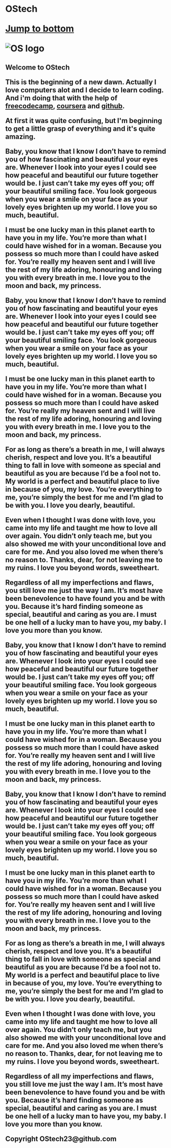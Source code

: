 <h1> OStech


<a href="#jump to bottom">Jump to bottom</a>

<img src="C:\Users\O.O ABRAHAM\Begginning\Beginning\os-letter-logo-icon-symbol-260nw-1898708386.jpg" alt="OS logo">

<h2>                 Welcome to OStech

<main>
<p>     This is the beginning of a new dawn. Actually I love computers alot and I decide to learn coding. And i'm doing that with the help of <a href="https://www.freecodecamp.org" target="_blank"> freecodecamp</a>, <a href="https://www.coursera.com" target="_blank">coursera</a> and <a href="https://www.github.com" target="_blank">github</a>. </main>
<p>     At first it was quite confusing, but I'm beginning to get a little grasp of everything and it's quite amazing.

<p> Baby, you know that I know I don’t have to remind you of how fascinating and beautiful your eyes are. Whenever I look into your eyes I could see how peaceful and beautiful our future together would be. I just can’t take my eyes off you; off your beautiful smiling face. You look gorgeous when you wear a smile on your face as your lovely eyes brighten up my world. I love you so much, beautiful.</p>

<p> I must be one lucky man in this planet earth to have you in my life. You’re more than what I could have wished for in a woman. Because you possess so much more than I could have asked for. You’re really my heaven sent and I will live the rest of my life adoring, honouring and loving you with every breath in me. I love you to the moon and back, my princess.</p>



<p> Baby, you know that I know I don’t have to remind you of how fascinating and beautiful your eyes are. Whenever I look into your eyes I could see how peaceful and beautiful our future together would be. I just can’t take my eyes off you; off your beautiful smiling face. You look gorgeous when you wear a smile on your face as your lovely eyes brighten up my world. I love you so much, beautiful.</p>

<p> I must be one lucky man in this planet earth to have you in my life. You’re more than what I could have wished for in a woman. Because you possess so much more than I could have asked for. You’re really my heaven sent and I will live the rest of my life adoring, honouring and loving you with every breath in me. I love you to the moon and back, my princess.</p>

<p>For as long as there’s a breath in me, I will always cherish, respect and love you. It’s a beautiful thing to fall in love with someone as special and beautiful as you are because I’d be a fool not to. My world is a perfect and beautiful place to live in because of you, my love. You’re everything to me, you’re simply the best for me and I’m glad to be with you. I love you dearly, beautiful.</p>

<p> Even when I thought I was done with love, you came into my life and taught me how to love all over again. You didn’t only teach me, but you also showed me with your unconditional love and care for me. And you also loved me when there’s no reason to. Thanks, dear, for not leaving me to my ruins. I love you beyond words, sweetheart.</p>

<p> Regardless of all my imperfections and flaws, you still love me just the way I am. It’s most have been benevolence to have found you and be with you. Because it’s hard finding someone as special, beautiful and caring as you are. I must be one hell of a lucky man to have you, my baby. I love you more than you know.</p>


<p> Baby, you know that I know I don’t have to remind you of how fascinating and beautiful your eyes are. Whenever I look into your eyes I could see how peaceful and beautiful our future together would be. I just can’t take my eyes off you; off your beautiful smiling face. You look gorgeous when you wear a smile on your face as your lovely eyes brighten up my world. I love you so much, beautiful.</p>

<p> I must be one lucky man in this planet earth to have you in my life. You’re more than what I could have wished for in a woman. Because you possess so much more than I could have asked for. You’re really my heaven sent and I will live the rest of my life adoring, honouring and loving you with every breath in me. I love you to the moon and back, my princess.</p>



<p> Baby, you know that I know I don’t have to remind you of how fascinating and beautiful your eyes are. Whenever I look into your eyes I could see how peaceful and beautiful our future together would be. I just can’t take my eyes off you; off your beautiful smiling face. You look gorgeous when you wear a smile on your face as your lovely eyes brighten up my world. I love you so much, beautiful.</p>

<p> I must be one lucky man in this planet earth to have you in my life. You’re more than what I could have wished for in a woman. Because you possess so much more than I could have asked for. You’re really my heaven sent and I will live the rest of my life adoring, honouring and loving you with every breath in me. I love you to the moon and back, my princess.</p>

<p>For as long as there’s a breath in me, I will always cherish, respect and love you. It’s a beautiful thing to fall in love with someone as special and beautiful as you are because I’d be a fool not to. My world is a perfect and beautiful place to live in because of you, my love. You’re everything to me, you’re simply the best for me and I’m glad to be with you. I love you dearly, beautiful.</p>

<p> Even when I thought I was done with love, you came into my life and taught me how to love all over again. You didn’t only teach me, but you also showed me with your unconditional love and care for me. And you also loved me when there’s no reason to. Thanks, dear, for not leaving me to my ruins. I love you beyond words, sweetheart.</p>

<p> Regardless of all my imperfections and flaws, you still love me just the way I am. It’s most have been benevolence to have found you and be with you. Because it’s hard finding someone as special, beautiful and caring as you are. I must be one hell of a lucky man to have you, my baby. I love you more than you know.</p>

<footer id="jump to bottom">Copyright OStech23@github.com<footer>